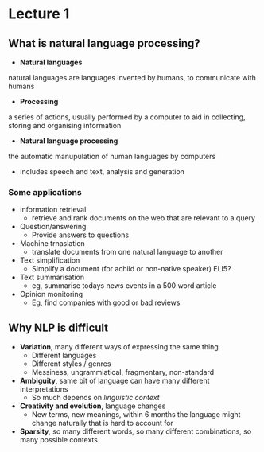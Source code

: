 # Lecture 1

## What is natural language processing?

- **Natural languages** 

natural languages are languages invented by humans, to communicate with humans


- **Processing**

a series of actions, usually performed by a computer to aid in collecting, storing and organising information


- **Natural language processing** 

the automatic manupulation of human languages by computers

- includes speech and text, analysis and generation


### Some applications
- information retrieval
  - retrieve and rank documents on the web that are relevant to a query
- Question/answering
  - Provide answers to questions
- Machine trnaslation
  - translate documents from one natural language to another
- Text simplification
  - Simplify a document (for achild or non-native speaker) ELI5?
- Text summarisation
  - eg, summarise todays news events in a 500 word article
- Opinion monitoring 
  - Eg, find companies with good or bad reviews

 ## Why NLP is difficult
 - **Variation**, many different ways of expressing the same thing
   - Different languages
   - Different styles / genres
   - Messiness, ungrammiatical, fragmentary, non-standard
- **Ambiguity**, same bit of language can have many different interpretations
   - So much depends on *linguistic context*
- **Creativity and evolution**, language changes
   - New terms, new meanings, within 6 months the language might change naturally that is hard to account for
- **Sparsity**, so many different words, so many different combinations, so many possible contexts
